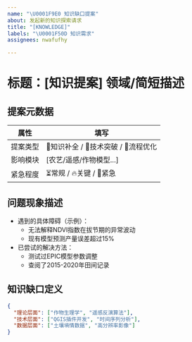 ```yaml
---
name: "\U0001F9E0 知识缺口提案"
about: 发起新的知识探索请求
title: "[KNOWLEDGE]"
labels: "\U0001F50D 知识需求"
assignees: nwafufhy

---
```


# 标题：[知识提案] 领域/简短描述
## 提案元数据
| 属性 | 填写 |
|------|------|
| 提案类型 | 🧩知识补全 / 🚀技术突破 / 🔄流程优化 |
| 影响模块 | [农艺/遥感/作物模型...] |
| 紧急程度 | ⏳常规 / 🔥关键 / 🚨紧急 |

## 问题现象描述
<!-- 用客观事实说明知识缺口的表现 -->
- 遇到的具体障碍（示例）：
  - 无法解释NDVI指数在拔节期的异常波动
  - 现有模型预测产量误差超过15%
- 已尝试的解决方法：
  - 测试过EPIC模型参数调整
  - 查阅了2015-2020年田间记录

## 知识缺口定义
<!-- 结构化描述缺失的知识维度 -->
```json
{
  "理论层面": ["作物生理学", "遥感反演算法"],
  "技术层面": ["QGIS插件开发", "时间序列分析"],
  "数据层面": ["土壤墒情数据", "高分辨率影像"]
}
